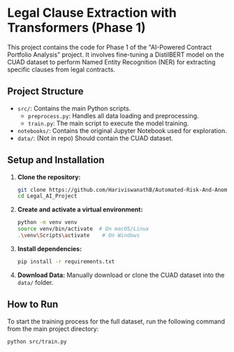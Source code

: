 # Legal Clause Extraction with Transformers (Phase 1)

This project contains the code for Phase 1 of the "AI-Powered Contract Portfolio Analysis" project. It involves fine-tuning a DistilBERT model on the CUAD dataset to perform Named Entity Recognition (NER) for extracting specific clauses from legal contracts.

## Project Structure
- `src/`: Contains the main Python scripts.
  - `preprocess.py`: Handles all data loading and preprocessing.
  - `train.py`: The main script to execute the model training.
- `notebooks/`: Contains the original Jupyter Notebook used for exploration.
- `data/`: (Not in repo) Should contain the CUAD dataset.

## Setup and Installation

1.  **Clone the repository:**
    ```bash
    git clone https://github.com/HariviswanathB/Automated-Risk-And-Anomaly-Detection-in-legal-portfolios-using-Graph-AI
    cd Legal_AI_Project
    ```

2.  **Create and activate a virtual environment:**
    ```bash
    python -m venv venv
    source venv/bin/activate  # On macOS/Linux
    .\venv\Scripts\activate    # On Windows
    ```

3.  **Install dependencies:**
    ```bash
    pip install -r requirements.txt
    ```

4.  **Download Data:**
    Manually download or clone the CUAD dataset into the `data/` folder.

## How to Run
To start the training process for the full dataset, run the following command from the main project directory:
```bash
python src/train.py
